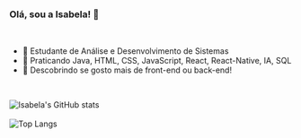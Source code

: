 ### Olá, sou a Isabela! 👋
<br>

- 🔭 Estudante de Análise e Desenvolvimento de Sistemas
- 🌱 Praticando Java, HTML, CSS, JavaScript, React, React-Native, IA, SQL
- 🤔 Descobrindo se gosto mais de front-end ou back-end!

<br>

![Isabela's GitHub stats](https://github-readme-stats.vercel.app/api?username=isabelabianca&theme=dracula)<br><br>
![Top Langs](https://github-readme-stats.vercel.app/api/top-langs/?username=isabelabianca&theme=dracula)

